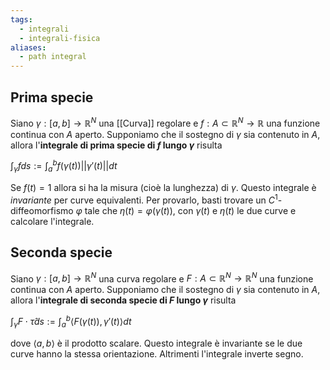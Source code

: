 ```yaml
---
tags:
  - integrali
  - integrali-fisica
aliases:
  - path integral
---
```

## Prima specie
Siano $\gamma:[a,b]\rightarrow\mathbb{R}^N$ una [[Curva]] regolare e $f:A\subset\mathbb{R}^N\rightarrow\mathbb{R}$ una funzione continua con $A$ aperto. Supponiamo che il sostegno di $\gamma$ sia contenuto in $A$, allora l'**integrale di prima specie di $f$ lungo $\gamma$** risulta

$\int_{\gamma}fds:=\int_a^bf(\gamma(t))||\gamma'(t)||dt$

Se $f(t)=1$ allora si ha la misura (cioè la lunghezza) di $\gamma$. Questo integrale è *invariante* per curve equivalenti. Per provarlo, basti trovare un $C^1$-diffeomorfismo $\varphi$ tale che $\eta(t)=\varphi(\gamma(t))$, con $\gamma(t)$ e $\eta(t)$ le due curve e calcolare l'integrale.
## Seconda specie
Siano $\gamma:[a,b]\rightarrow\mathbb{R}^N$ una curva regolare e $F:A\subset\mathbb{R}^N\rightarrow\mathbb{R}^N$ una funzione continua con $A$ aperto. Supponiamo che il sostegno di $\gamma$ sia contenuto in $A$, allora l'**integrale di seconda specie di $F$ lungo $\gamma$** risulta

$\int_{\gamma}F\cdot\hat{\tau}ds:=\int_{a}^{b}\langle F(\gamma(t)),\gamma'(t)\rangle dt$

dove $\langle a, b \rangle$ è il prodotto scalare. Questo integrale è invariante se le due curve hanno la stessa orientazione. Altrimenti l'integrale inverte segno.
